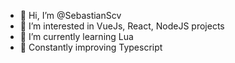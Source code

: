 - 👋 Hi, I’m @SebastianScv
- 👀 I’m interested in VueJs, React, NodeJS projects
- 🌱 I’m currently learning Lua 
- 🌱 Constantly improving Typescript 
